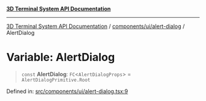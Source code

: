 [**3D Terminal System API Documentation**](../../../../README.md)

***

[3D Terminal System API Documentation](../../../../README.md) / [components/ui/alert-dialog](../README.md) / AlertDialog

# Variable: AlertDialog

> `const` **AlertDialog**: `FC`\<`AlertDialogProps`\> = `AlertDialogPrimitive.Root`

Defined in: [src/components/ui/alert-dialog.tsx:9](https://github.com/Dicommunitas/ThreeJS_Terminal_3D/blob/3fbd351dd3271531d3a02300dce1fb3d97e4435b/src/components/ui/alert-dialog.tsx#L9)
